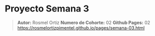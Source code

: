 # Proyecto Semana 3

> **Autor:** Rosmel Ortiz
> **Numero de Cohorte:** 02
> **Github Pages:** 02
<https://rosmelortizpimentel.github.io/pages/semana-03.html>
